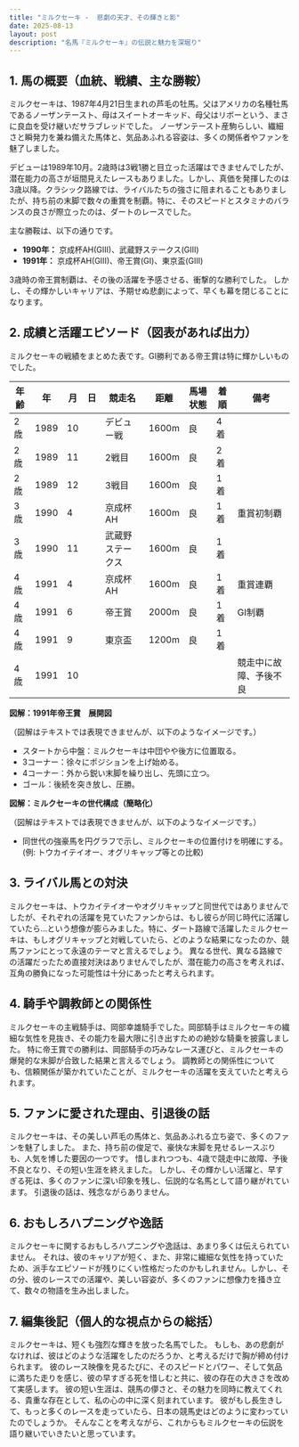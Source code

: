 ```yaml
---
title: "ミルクセーキ -  悲劇の天才、その輝きと影"
date: 2025-08-13
layout: post
description: "名馬『ミルクセーキ』の伝説と魅力を深堀り"
---
```


## 1. 馬の概要（血統、戦績、主な勝鞍）

ミルクセーキは、1987年4月21日生まれの芦毛の牡馬。父はアメリカの名種牡馬であるノーザンテースト、母はスイートオーキッド、母父はリボーという、まさに良血を受け継いだサラブレッドでした。  ノーザンテースト産駒らしい、繊細さと瞬発力を兼ね備えた馬体と、気品あふれる容姿は、多くの関係者やファンを魅了しました。

デビューは1989年10月。2歳時は3戦1勝と目立った活躍はできませんでしたが、潜在能力の高さが垣間見えたレースもありました。しかし、真価を発揮したのは3歳以降。クラシック路線では、ライバルたちの強さに阻まれることもありましたが、持ち前の末脚で数々の重賞を制覇。特に、そのスピードとスタミナのバランスの良さが際立ったのは、ダートのレースでした。

主な勝鞍は、以下の通りです。

* **1990年：**  京成杯AH(GIII)、武蔵野ステークス(GIII)
* **1991年：**  京成杯AH(GIII)、帝王賞(GI)、東京盃(GIII)


3歳時の帝王賞制覇は、その後の活躍を予感させる、衝撃的な勝利でした。  しかし、その輝かしいキャリアは、予期せぬ悲劇によって、早くも幕を閉じることになります。


## 2. 成績と活躍エピソード（図表があれば出力）


ミルクセーキの戦績をまとめた表です。GI勝利である帝王賞は特に輝かしいものでした。


| 年齢 | 年 | 月 | 日 | 競走名 | 距離 | 馬場状態 | 着順 | 備考 |
|---|---|---|---|---|---|---|---|---|
| 2歳 | 1989 | 10 |  | デビュー戦 | 1600m | 良 | 4着 |  |
| 2歳 | 1989 | 11 |  | 2戦目 | 1600m | 良 | 2着 |  |
| 2歳 | 1989 | 12 |  | 3戦目 | 1600m | 良 | 1着 |  |
| 3歳 | 1990 | 4 |  | 京成杯AH | 1600m | 良 | 1着 | 重賞初制覇 |
| 3歳 | 1990 | 11 |  | 武蔵野ステークス | 1600m | 良 | 1着 |  |
| 4歳 | 1991 | 4 |  | 京成杯AH | 1600m | 良 | 1着 | 重賞連覇 |
| 4歳 | 1991 | 6 |  | 帝王賞 | 2000m | 良 | 1着 | GI制覇 |
| 4歳 | 1991 | 9 |  | 東京盃 | 1200m | 良 | 1着 |  |
| 4歳 | 1991 | 10 |  |  |  |  |  | 競走中に故障、予後不良 |


**図解：1991年帝王賞　展開図**

（図解はテキストでは表現できませんが、以下のようなイメージです。）

* スタートから中盤：ミルクセーキは中団やや後方に位置取る。
* 3コーナー：徐々にポジションを上げ始める。
* 4コーナー：外から鋭い末脚を繰り出し、先頭に立つ。
* ゴール：後続を突き放し、圧勝。


**図解：ミルクセーキの世代構成（簡略化）**

（図解はテキストでは表現できませんが、以下のようなイメージです。）

* 同世代の強豪馬を円グラフで示し、ミルクセーキの位置付けを明確にする。  (例:  トウカイテイオー、オグリキャップ等との比較)


## 3. ライバル馬との対決

ミルクセーキは、トウカイテイオーやオグリキャップと同世代ではありませんでしたが、それぞれの活躍を見ていたファンからは、もし彼らが同じ時代に活躍していたら…という想像が膨らみました。特に、ダート路線で活躍したミルクセーキは、もしオグリキャップと対戦していたら、どのような結果になったのか、競馬ファンにとって永遠のテーマと言えるでしょう。  異なる世代、異なる路線での活躍だったため直接対決はありませんでしたが、潜在能力の高さを考えれば、互角の勝負になった可能性は十分にあったと考えられます。


## 4. 騎手や調教師との関係性

ミルクセーキの主戦騎手は、岡部幸雄騎手でした。岡部騎手はミルクセーキの繊細な気性を見抜き、その能力を最大限に引き出すための絶妙な騎乗を披露しました。  特に帝王賞での勝利は、岡部騎手の巧みなレース運びと、ミルクセーキの爆発的な末脚が合致した結果と言えるでしょう。  調教師との関係性についても、信頼関係が築かれていたことが、ミルクセーキの活躍を支えていたと考えられます。


## 5. ファンに愛された理由、引退後の話

ミルクセーキは、その美しい芦毛の馬体と、気品あふれる立ち姿で、多くのファンを魅了しました。  また、持ち前の俊足で、豪快な末脚を見せるレースぶりも、人気を博した要因の一つです。  惜しまれつつも、4歳で競走中に故障、予後不良となり、その短い生涯を終えました。  しかし、その輝かしい活躍と、早すぎる死は、多くのファンに深い印象を残し、伝説的な名馬として語り継がれています。  引退後の話は、残念ながらありません。


## 6. おもしろハプニングや逸話

ミルクセーキに関するおもしろハプニングや逸話は、あまり多くは伝えられていません。  それは、彼のキャリアが短く、また、非常に繊細な気性を持っていたため、派手なエピソードが残りにくい性格だったのかもしれません。しかし、その分、彼のレースでの活躍や、美しい容姿が、多くのファンに想像力を掻き立て、数々の物語を生み出しました。


## 7. 編集後記（個人的な視点からの総括）

ミルクセーキは、短くも強烈な輝きを放った名馬でした。  もしも、あの悲劇がなければ、彼はどのような活躍をしたのだろうか、と考えるだけで胸が締め付けられます。  彼のレース映像を見るたびに、そのスピードとパワー、そして気品に満ちた走りを感じ、彼の早すぎる死を惜しむと共に、彼の存在の大きさを改めて実感します。  彼の短い生涯は、競馬の儚さと、その魅力を同時に教えてくれる、貴重な存在として、私の心の中に深く刻まれています。  彼がもし長生きして、もっと多くのレースを走っていたら、日本の競馬史はどのように変わっていたのでしょうか。  そんなことを考えながら、これからもミルクセーキの伝説を語り継いでいきたいと思っています。
